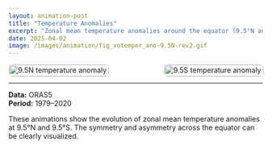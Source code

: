```yaml
---
layout: animation-post
title: "Temperature Anomalies"
excerpt: "Zonal mean temperature anomalies around the equator (9.5°N and 9.5°S)"
date: 2025-04-02
image: /images/animation/fig_votemper_ano-9.5N-rev2.gif
---
```


<style>
.img-row {
  display: flex;
  justify-content: space-between;  /* Aligns images side by side */
  gap: 1rem;
}
.img-row img {
  width: 100%;  /* Increased width to make the images larger */
  height: auto;
  border: 1px solid #ddd;
  border-radius: 8px;
}
</style>

<div class="img-row">
  <div>
    <img src="/images/animation/fig_votemper_ano-9.5N-rev2.gif" alt="9.5N temperature anomaly">
  </div>
  <div>
    <img src="/images/animation/fig_votemper_ano-9.5S-rev2.gif" alt="9.5S temperature anomaly">
  </div>
</div>


---

**Data:** ORAS5  
**Period:** 1979–2020

These animations show the evolution of zonal mean temperature anomalies at 9.5°N and 9.5°S. The symmetry and asymmetry across the equator can be clearly visualized.
